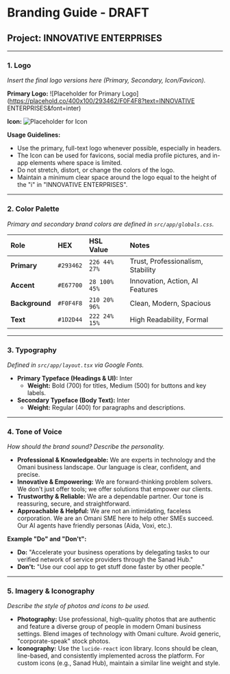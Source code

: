 # Branding Guide - DRAFT

## Project: INNOVATIVE ENTERPRISES

---

### 1. Logo
*Insert the final logo versions here (Primary, Secondary, Icon/Favicon).*

**Primary Logo:**
![Placeholder for Primary Logo](https://placehold.co/400x100/293462/F0F4F8?text=INNOVATIVE ENTERPRISES&font=inter)

**Icon:**
![Placeholder for Icon](https://storage.googleapis.com/stella-images/studio-app-live/20240730-192534-315-lightbulb_logo.png)

**Usage Guidelines:**
- Use the primary, full-text logo whenever possible, especially in headers.
- The Icon can be used for favicons, social media profile pictures, and in-app elements where space is limited.
- Do not stretch, distort, or change the colors of the logo.
- Maintain a minimum clear space around the logo equal to the height of the "i" in "INNOVATIVE ENTERPRISES".

---

### 2. Color Palette
*Primary and secondary brand colors are defined in `src/app/globals.css`.*

| Role       | HEX       | HSL Value       | Notes                               |
| :--------- | :-------- | :-------------- | :---------------------------------- |
| **Primary**| `#293462` | `226 44% 27%`   | Trust, Professionalism, Stability   |
| **Accent** | `#E67700` | `28 100% 45%`   | Innovation, Action, AI Features     |
| **Background**| `#F0F4F8` | `210 20% 96%`   | Clean, Modern, Spacious             |
| **Text**   | `#1D2D44` | `222 24% 15%`   | High Readability, Formal            |

---

### 3. Typography
*Defined in `src/app/layout.tsx` via Google Fonts.*

- **Primary Typeface (Headings & UI):** Inter
  - **Weight:** Bold (700) for titles, Medium (500) for buttons and key labels.
- **Secondary Typeface (Body Text):** Inter
  - **Weight:** Regular (400) for paragraphs and descriptions.

---

### 4. Tone of Voice
*How should the brand sound? Describe the personality.*

- **Professional & Knowledgeable:** We are experts in technology and the Omani business landscape. Our language is clear, confident, and precise.
- **Innovative & Empowering:** We are forward-thinking problem solvers. We don't just offer tools; we offer solutions that empower our clients.
- **Trustworthy & Reliable:** We are a dependable partner. Our tone is reassuring, secure, and straightforward.
- **Approachable & Helpful:** We are not an intimidating, faceless corporation. We are an Omani SME here to help other SMEs succeed. Our AI agents have friendly personas (Aida, Voxi, etc.).

**Example "Do" and "Don't":**
- **Do:** "Accelerate your business operations by delegating tasks to our verified network of service providers through the Sanad Hub."
- **Don't:** "Use our cool app to get stuff done faster by other people."

---

### 5. Imagery & Iconography
*Describe the style of photos and icons to be used.*
- **Photography:** Use professional, high-quality photos that are authentic and feature a diverse group of people in modern Omani business settings. Blend images of technology with Omani culture. Avoid generic, "corporate-speak" stock photos.
- **Iconography:** Use the `lucide-react` icon library. Icons should be clean, line-based, and consistently implemented across the platform. For custom icons (e.g., Sanad Hub), maintain a similar line weight and style.
